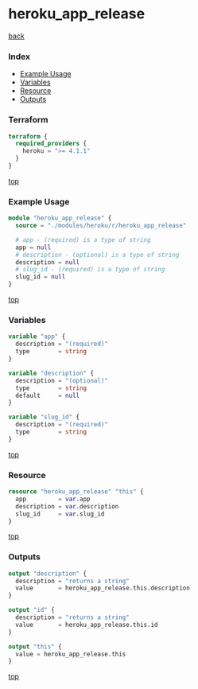 # heroku_app_release

[back](../heroku.md)

### Index

- [Example Usage](#example-usage)
- [Variables](#variables)
- [Resource](#resource)
- [Outputs](#outputs)

### Terraform

```terraform
terraform {
  required_providers {
    heroku = ">= 4.1.1"
  }
}
```

[top](#index)

### Example Usage

```terraform
module "heroku_app_release" {
  source = "./modules/heroku/r/heroku_app_release"

  # app - (required) is a type of string
  app = null
  # description - (optional) is a type of string
  description = null
  # slug_id - (required) is a type of string
  slug_id = null
}
```

[top](#index)

### Variables

```terraform
variable "app" {
  description = "(required)"
  type        = string
}

variable "description" {
  description = "(optional)"
  type        = string
  default     = null
}

variable "slug_id" {
  description = "(required)"
  type        = string
}
```

[top](#index)

### Resource

```terraform
resource "heroku_app_release" "this" {
  app         = var.app
  description = var.description
  slug_id     = var.slug_id
}
```

[top](#index)

### Outputs

```terraform
output "description" {
  description = "returns a string"
  value       = heroku_app_release.this.description
}

output "id" {
  description = "returns a string"
  value       = heroku_app_release.this.id
}

output "this" {
  value = heroku_app_release.this
}
```

[top](#index)